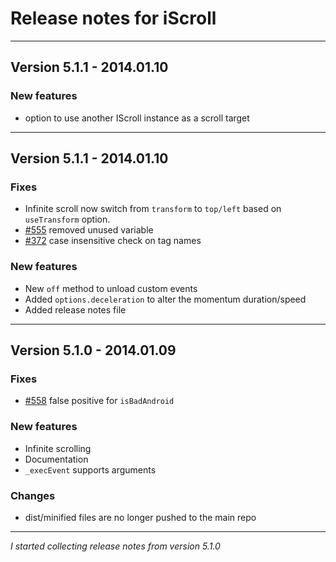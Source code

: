 # Release notes for iScroll

---

##  Version 5.1.1 - 2014.01.10

### New features

* option to use another IScroll instance as a scroll target

---

##  Version 5.1.1 - 2014.01.10

### Fixes
* Infinite scroll now switch from `transform` to `top/left` based on `useTransform` option.
* [#555](https://github.com/cubiq/iscroll/issues/555) removed unused variable
* [#372](https://github.com/cubiq/iscroll/issues/372) case insensitive check on tag names

### New features
* New `off` method to unload custom events
* Added `options.deceleration` to alter the momentum duration/speed
* Added release notes file

---

##  Version 5.1.0 - 2014.01.09

### Fixes
* [#558](https://github.com/cubiq/iscroll/issues/558) false positive for `isBadAndroid`

### New features
* Infinite scrolling
* Documentation
* `_execEvent` supports arguments

### Changes
* dist/minified files are no longer pushed to the main repo

---

*I started collecting release notes from version 5.1.0*